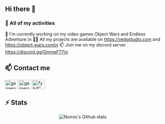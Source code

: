 ## Hi there 👋

### 🖖 All of my activities

🔭 I'm currently working on my video games Object Wars and Endless Adventure.\n
👨‍💻 All my projects are available on https://vedgstudio.com and https://object-wars.com\n
📫 Join me on my discord server https://discord.gg/GmmeF77\n

## 📫 Contact me
<p align="left">
	<a href="https://twitter.com/NoirosL" target="blank"><img align="center" src="https://raw.githubusercontent.com/rahuldkjain/github-profile-readme-generator/master/src/images/icons/Social/twitter.svg" alt="gamersgeekdev" height="30" width="40" /></a>
	<a href="https://instagram.com/noirosdev" target="blank"><img align="center" src="https://raw.githubusercontent.com/rahuldkjain/github-profile-readme-generator/master/src/images/icons/Social/instagram.svg" alt="gamersgeekdev" height="30" width="40" /></a>
	<a href="https://discord.gg/GmmeF77" target="blank"><img align="center" src="https://raw.githubusercontent.com/rahuldkjain/github-profile-readme-generator/master/src/images/icons/Social/discord.svg" alt="7ykdCWQGE6" height="30" width="40" /></a>
</p>

## ⚡ Stats
<p align="center">

  <img src="https://github-readme-stats.vercel.app/api?username=Noiros&theme=radical&show_icons=true&count_private=true" alt="Noiros's Github stats">
</p>
